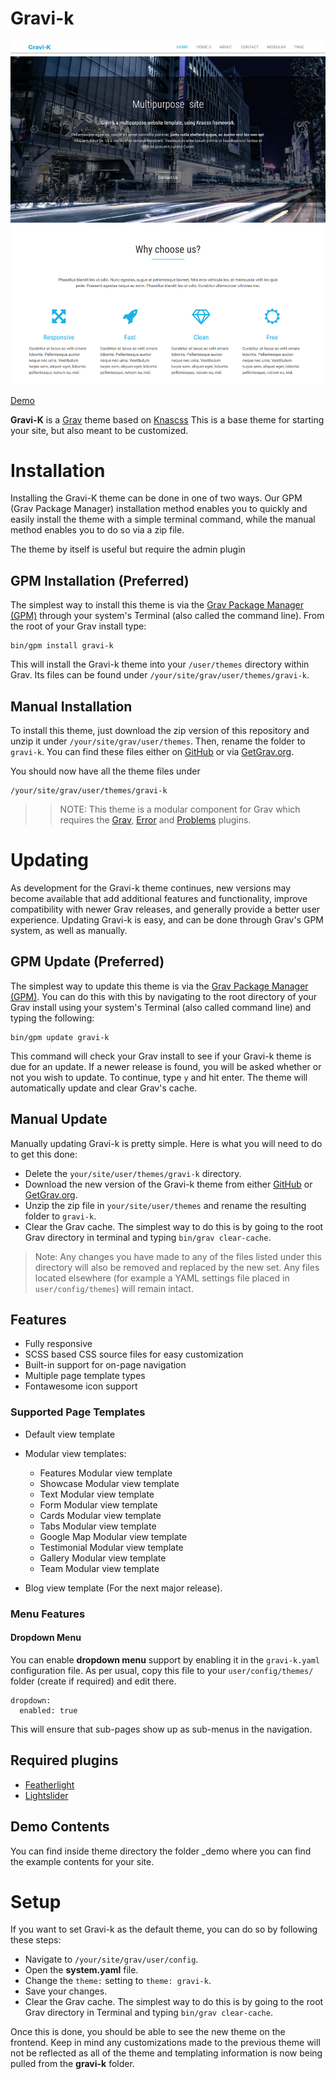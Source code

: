 # Gravi-k

![Gravi-k](assets/screenshot-gravi-k.jpg)

[Demo](http://demo.edelanoy.com/gravi-k/)

**Gravi-K** is a [Grav](http://getgrav.org) theme based on [Knascss](http://knacss.com/)
This is a base theme for starting your site, but also meant to be customized.

# Installation

Installing the Gravi-K theme can be done in one of two ways. Our GPM (Grav Package Manager) installation method enables you to quickly and easily install the theme with a simple terminal command, while the manual method enables you to do so via a zip file.

The theme by itself is useful but require the admin plugin

## GPM Installation (Preferred)

The simplest way to install this theme is via the [Grav Package Manager (GPM)](http://learn.getgrav.org/advanced/grav-gpm) through your system's Terminal (also called the command line).  From the root of your Grav install type:

    bin/gpm install gravi-k

This will install the Gravi-k theme into your `/user/themes` directory within Grav. Its files can be found under `/your/site/grav/user/themes/gravi-k`.

## Manual Installation

To install this theme, just download the zip version of this repository and unzip it under `/your/site/grav/user/themes`. Then, rename the folder to `gravi-k`. You can find these files either on [GitHub](https://github.com/...) or via [GetGrav.org](http://getgrav.org/downloads/themes).

You should now have all the theme files under

    /your/site/grav/user/themes/gravi-k

>> NOTE: This theme is a modular component for Grav which requires the [Grav](http://github.com/getgrav/grav), [Error](https://github.com/getgrav/grav-theme-error) and [Problems](https://github.com/getgrav/grav-plugin-problems) plugins.

# Updating

As development for the Gravi-k theme continues, new versions may become available that add additional features and functionality, improve compatibility with newer Grav releases, and generally provide a better user experience. Updating Gravi-k is easy, and can be done through Grav's GPM system, as well as manually.

## GPM Update (Preferred)

The simplest way to update this theme is via the [Grav Package Manager (GPM)](http://learn.getgrav.org/advanced/grav-gpm). You can do this with this by navigating to the root directory of your Grav install using your system's Terminal (also called command line) and typing the following:

    bin/gpm update gravi-k

This command will check your Grav install to see if your Gravi-k theme is due for an update. If a newer release is found, you will be asked whether or not you wish to update. To continue, type `y` and hit enter. The theme will automatically update and clear Grav's cache.

## Manual Update

Manually updating Gravi-k is pretty simple. Here is what you will need to do to get this done:

* Delete the `your/site/user/themes/gravi-k` directory.
* Download the new version of the Gravi-k theme from either [GitHub](https://github.com/getgrav/grav-theme-gravi-k) or [GetGrav.org](http://getgrav.org/downloads/themes#extras).
* Unzip the zip file in `your/site/user/themes` and rename the resulting folder to `gravi-k`.
* Clear the Grav cache. The simplest way to do this is by going to the root Grav directory in terminal and typing `bin/grav clear-cache`.

> Note: Any changes you have made to any of the files listed under this directory will also be removed and replaced by the new set. Any files located elsewhere (for example a YAML settings file placed in `user/config/themes`) will remain intact.

## Features

* Fully responsive
* SCSS based CSS source files for easy customization
* Built-in support for on-page navigation
* Multiple page template types
* Fontawesome icon support

### Supported Page Templates

* Default view template

* Modular view templates:
  * Features Modular view template
  * Showcase Modular view template
  * Text Modular view template
  * Form Modular view template
  * Cards Modular view template
  * Tabs Modular view template
  * Google Map Modular view template
  * Testimonial Modular view template
  * Gallery Modular view template
  * Team Modular view template

* Blog view template (For the next major release).

### Menu Features

#### Dropdown Menu

You can enable **dropdown menu** support by enabling it in the `gravi-k.yaml` configuration file. As per usual, copy this file to your `user/config/themes/` folder (create if required) and edit there.

```
dropdown:
  enabled: true
```

This will ensure that sub-pages show up as sub-menus in the navigation.

## Required plugins

* [Featherlight](https://github.com/getgrav/grav-plugin-featherlight)
* [Lightslider](https://github.com/getgrav/grav-plugin-lightslider)

## Demo Contents

You can find inside theme directory the folder _demo where you can find the example contents for your site.

# Setup

If you want to set Gravi-k as the default theme, you can do so by following these steps:

* Navigate to `/your/site/grav/user/config`.
* Open the **system.yaml** file.
* Change the `theme:` setting to `theme: gravi-k`.
* Save your changes.
* Clear the Grav cache. The simplest way to do this is by going to the root Grav directory in Terminal and typing `bin/grav clear-cache`.

Once this is done, you should be able to see the new theme on the frontend. Keep in mind any customizations made to the previous theme will not be reflected as all of the theme and templating information is now being pulled from the **gravi-k** folder.
